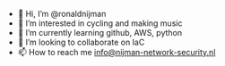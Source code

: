 - 👋 Hi, I’m @ronaldnijman
- 👀 I’m interested in cycling and making music
- 🌱 I’m currently learning github, AWS, python
- 💞️ I’m looking to collaborate on IaC
- 📫 How to reach me info@nijman-network-security.nl

<!---
ronaldnijman/ronaldnijman is a ✨ special ✨ repository because its `README.md` (this file) appears on your GitHub profile.
You can click the Preview link to take a look at your changes.
--->
